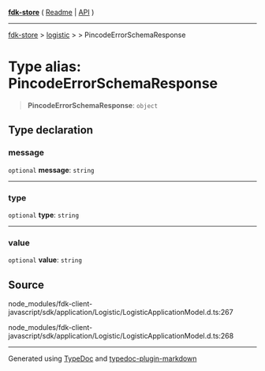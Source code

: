 [**fdk-store**](../../../README.md) ( [Readme](../../../README.md) \| [API](../../../API.md) )

---

[fdk-store](../../../API.md) > [logistic](../../README.md) > [<internal>](../README.md) > PincodeErrorSchemaResponse

# Type alias: PincodeErrorSchemaResponse

> **PincodeErrorSchemaResponse**: `object`

## Type declaration

### message

`optional` **message**: `string`

---

### type

`optional` **type**: `string`

---

### value

`optional` **value**: `string`

## Source

node_modules/fdk-client-javascript/sdk/application/Logistic/LogisticApplicationModel.d.ts:267

node_modules/fdk-client-javascript/sdk/application/Logistic/LogisticApplicationModel.d.ts:268

---

Generated using [TypeDoc](https://typedoc.org/) and [typedoc-plugin-markdown](https://www.npmjs.com/package/typedoc-plugin-markdown)
